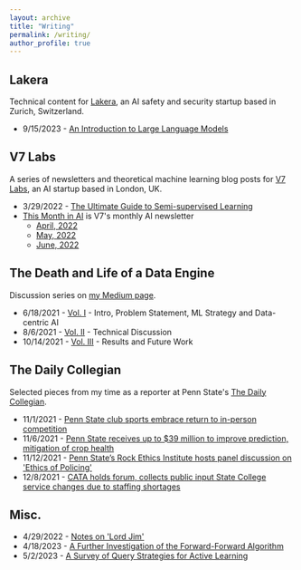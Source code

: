 ```yaml
---
layout: archive
title: "Writing"
permalink: /writing/
author_profile: true
---
```


## Lakera
Technical content for [Lakera](https://www.lakera.ai/), an AI safety and security startup based in Zurich, Switzerland.
* 9/15/2023 - [An Introduction to Large Language Models]()

## V7 Labs
A series of newsletters and theoretical machine learning blog posts for [V7 Labs](https://www.v7labs.com/), an AI startup based in London, UK.
* 3/29/2022 - [The Ultimate Guide to Semi-supervised Learning](https://www.v7labs.com/blog/semi-supervised-learning-guide)
* [This Month in AI](https://www.v7labs.com/this-month-in-ai-subscribe) is V7's monthly AI newsletter
    - [April, 2022](https://hello.v7labs.com/the-world-of-ai-your-monthly-update)
    - [May, 2022](https://hello.v7labs.com/hey-contact.firstname-heres-your-monthly-ai-update)
    - [June, 2022](https://hello.v7labs.com/v7-goes-to-cvpr-and-launches-an-edu-plan-microsoft-researchers-propose-xtc-google-releases-an-open-source-dataset-of-photo-realistic-3d-object-models)

## The Death and Life of a Data Engine
Discussion series on [my Medium page](https://aqbewtra.medium.com/).
* 6/18/2021 - [Vol. I](https://aqbewtra.medium.com/the-death-and-life-of-a-data-engine-volume-i-51fa7fe60ec5) - Intro, Problem Statement, ML Strategy and Data-centric AI
* 8/6/2021 - [Vol. II](https://aqbewtra.medium.com/the-death-and-life-of-a-data-engine-vol-ii-3339ee1166fb) - Technical Discussion
* 10/14/2021 - [Vol. III](https://aqbewtra.medium.com/the-death-and-life-of-a-data-engine-vol-iii-924cf767ec4c) - Results and Future Work



## The Daily Collegian
Selected pieces from my time as a reporter at Penn State's [The Daily Collegian](https://www.collegian.psu.edu/).
* 11/1/2021 - [Penn State club sports embrace return to in-person competition](https://www.collegian.psu.edu/news/campus/penn-state-club-sports-embrace-return-to-in-person-competition/article_df7868c0-3aa1-11ec-99fa-8f497a343a30.html)
* 11/6/2021 - [Penn State receives up to $39 million to improve prediction, mitigation of crop health](https://www.collegian.psu.edu/news/campus/penn-state-receives-up-to-39-million-to-improve-prediction-mitigation-of-crop-health/article_1ccd871c-3f31-11ec-b0bf-63108adaa961.html)
* 11/12/2021 - [Penn State’s Rock Ethics Institute hosts panel discussion on 'Ethics of Policing'](https://www.collegian.psu.edu/news/campus/penn-state-s-rock-ethics-institute-hosts-panel-discussion-on-ethics-of-policing/article_1000d7d2-4404-11ec-b987-df0e58357d13.html)
* 12/8/2021 - [CATA holds forum, collects public input State College service changes due to staffing shortages](https://www.collegian.psu.edu/news/borough/cata-holds-forum-collects-public-input-state-college-service-changes-due-to-staffing-shortages/article_3c695c40-5845-11ec-9f17-0baa070b4854.html)

## Misc.
* 4/29/2022 - [Notes on 'Lord Jim'](https://aqbewtra.medium.com/notes-on-lord-jim-e2b726752578)
* 4/18/2023 - [A Further Investigation of the Forward-Forward Algorithm](http://aqbewtra.github.io/files/FF.pdf)
* 5/2/2023 - [A Survey of Query Strategies for Active Learning](http://aqbewtra.github.io/files/query-strategies.pdf)
